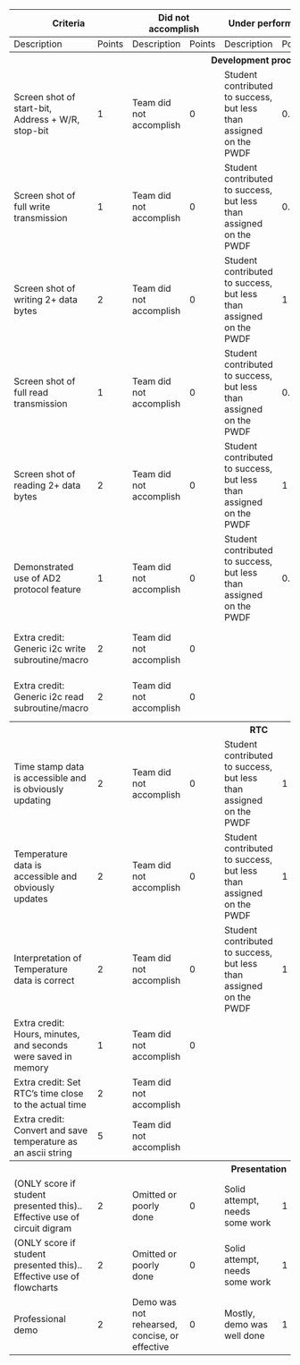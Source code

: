 <table><thead>
  <tr>
    <th  colspan="2">Criteria</th>
    <th  colspan="2">Did not accomplish</th>
    <th  colspan="2">Under performed</th>
    <th  colspan="2">Met expectations</th>
    <th  colspan="2">Exceeded expectations</th>
  </tr></thead>
<tbody>
  <tr>
    <td >Description</td>
    <td >Points</td>
    <td >Description</td>
    <td >Points</td>
    <td >Description</td>
    <td >Points</td>
    <td >Description</td>
    <td >Points</td>
    <td >Description</td>
    <td >Points</td>
  </tr>
  <tr>
    <th  colspan="10"><b>Development process</b></th>
  </tr>
  <tr>
    <td >Screen shot of start-bit, Address + W/R, stop-bit</td>
    <td >1</td>
    <td >Team did not accomplish</td>
    <td >0</td>
    <td >Student contributed to success, but less than assigned on the PWDF </td>
    <td >0.5</td>
    <td >Student contributed to the success as defined on PWDF</td>
    <td >1</td>
    <td >Student completed more than their assigned workload</td>
    <td >1.5</td>
  </tr>
  <tr>
    <td >Screen shot of full write transmission</td>
    <td >1</td>
    <td >Team did not accomplish</td>
    <td >0</td>
    <td >Student contributed to success, but less than assigned on the PWDF </td>
    <td >0.5</td>
    <td >Student contributed to the success as defined on PWDF</td>
    <td >1</td>
    <td >Student completed more than their assigned workload</td>
    <td >1.5</td>
  </tr>
  <tr>
    <td >Screen shot of writing 2+ data bytes</td>
    <td >2</td>
    <td >Team did not accomplish</td>
    <td >0</td>
    <td >Student contributed to success, but less than assigned on the PWDF </td>
    <td >1</td>
    <td >Student contributed to the success as defined on PWDF</td>
    <td >2</td>
    <td >Student completed more than their assigned workload</td>
    <td >2.5</td>
  </tr>
  <tr>
    <td >Screen shot of full read transmission</td>
    <td >1</td>
    <td >Team did not accomplish</td>
    <td >0</td>
    <td >Student contributed to success, but less than assigned on the PWDF </td>
    <td >0.5</td>
    <td >Student contributed to the success as defined on PWDF</td>
    <td >1</td>
    <td >Student completed more than their assigned workload</td>
    <td >1.5</td>
  </tr>
  <tr>
    <td >Screen shot of reading 2+ data bytes</td>
    <td >2</td>
    <td >Team did not accomplish</td>
    <td >0</td>
    <td >Student contributed to success, but less than assigned on the PWDF </td>
    <td >1</td>
    <td >Student contributed to the success as defined on PWDF</td>
    <td >2</td>
    <td >Student completed more than their assigned workload</td>
    <td >2.5</td>
  </tr>
  <tr>
    <td >Demonstrated use of AD2 protocol feature</td>
    <td >1</td>
    <td >Team did not accomplish</td>
    <td >0</td>
    <td >Student contributed to success, but less than assigned on the PWDF </td>
    <td >0.5</td>
    <td >Student contributed to the success as defined on PWDF</td>
    <td >1</td>
    <td >Student completed more than their assigned workload</td>
    <td >1.5</td>
  </tr>
  <tr>
    <td >Extra credit:<br>Generic i2c write subroutine/macro</td>
    <td >2</td>
    <td >Team did not accomplish</td>
    <td >0</td>
    <td ></td>
    <td ></td>
    <td >Subroutine was demonstrated and works</td>
    <td >2</td>
    <td ></td>
    <td ></td>
  </tr>
  <tr>
    <td >Extra credit:<br>Generic i2c read subroutine/macro</td>
    <td >2</td>
    <td >Team did not accomplish</td>
    <td >0</td>
    <td ></td>
    <td ></td>
    <td >Subroutine was demonstrated and works</td>
    <td >2</td>
    <td ></td>
    <td ></td>
  </tr>
  <tr>
    <th  colspan="10"><b>RTC</b></th>
  </tr>
  <tr>
    <td >Time stamp data is accessible and is obviously updating</td>
    <td >2</td>
    <td >Team did not accomplish</td>
    <td >0</td>
    <td >Student contributed to success, but less than assigned on the PWDF </td>
    <td >1</td>
    <td >Student contributed to the success as defined on PWDF</td>
    <td >2</td>
    <td >Student completed more than their assigned workload</td>
    <td >2.5</td>
  </tr>
  <tr>
    <td >Temperature data is accessible and obviously updates</td>
    <td >2</td>
    <td >Team did not accomplish</td>
    <td >0</td>
    <td >Student contributed to success, but less than assigned on the PWDF </td>
    <td >1</td>
    <td >Student contributed to the success as defined on PWDF</td>
    <td >2</td>
    <td >Student completed more than their assigned workload</td>
    <td >2.5</td>
  </tr>
  <tr>
    <td >Interpretation of Temperature data is correct</td>
    <td >2</td>
    <td >Team did not accomplish</td>
    <td >0</td>
    <td >Student contributed to success, but less than assigned on the PWDF </td>
    <td >1</td>
    <td >Student contributed to the success as defined on PWDF</td>
    <td >2</td>
    <td >Student completed more than their assigned workload</td>
    <td >2.5</td>
  </tr>
  <tr>
    <td >Extra credit: Hours, minutes, and seconds were saved in memory</td>
    <td >1</td>
    <td >Team did not accomplish</td>
    <td >0</td>
    <td ></td>
    <td ></td>
    <td >Accomplished</td>
    <td >1</td>
    <td ></td>
    <td ></td>
  </tr>
  <tr>
    <td >Extra credit: Set RTC’s time close to the actual time</td>
    <td >2</td>
    <td >Team did not accomplish</td>
    <td ></td>
    <td ></td>
    <td ></td>
    <td >Accomplished</td>
    <td >2</td>
    <td ></td>
    <td ></td>
  </tr>
  <tr>
    <td >Extra credit: Convert and save temperature as an ascii string</td>
    <td >5</td>
    <td >Team did not accomplish</td>
    <td ></td>
    <td ></td>
    <td ></td>
    <td >Accomplished</td>
    <td >5</td>
    <td ></td>
    <td ></td>
  </tr>
  <tr>
    <th colspan="10"><b>Presentation</b></th>
  </tr>
  <tr>
    <td >(ONLY score if student presented this).. Effective use of circuit digram</td>
    <td >2</td>
    <td >Omitted or poorly done</td>
    <td >0</td>
    <td >Solid attempt, needs some work</td>
    <td >1</td>
    <td >Well done and presented well</td>
    <td >2</td>
    <td ></td>
    <td ></td>
  </tr>
  <tr>
    <td >(ONLY score if student presented this).. Effective use of flowcharts</td>
    <td >2</td>
    <td >Omitted or poorly done</td>
    <td >0</td>
    <td >Solid attempt, needs some work</td>
    <td >1</td>
    <td >Well done and presented well</td>
    <td >2</td>
    <td ></td>
    <td ></td>
  </tr>
  <tr>
    <td >Professional demo</td>
    <td >2</td>
    <td >Demo was not rehearsed, concise, or effective</td>
    <td >0</td>
    <td >Mostly, demo was well done</td>
    <td >1</td>
    <td >Demo was concise, practiced, professional.&nbsp;&nbsp;</td>
    <td >2</td>
    <td ></td>
    <td ></td>
  </tr>
</tbody></table>